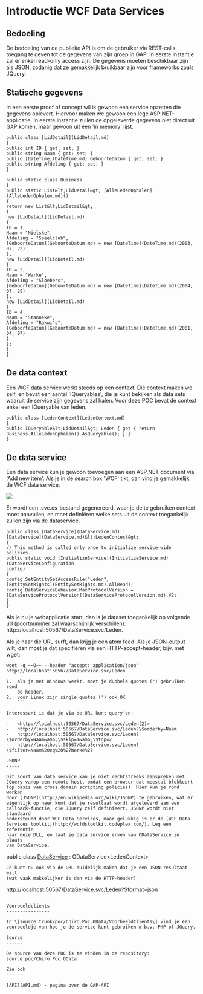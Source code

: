 Introductie WCF Data Services
=============================

Bedoeling
---------

De bedoeling van de publieke API is om de gebruiker via REST-calls
toegang te geven tot de gegevens van zijn groep in GAP. In eerste
instantie zal er enkel read-only access zijn. De gegevens moeten
beschikbaar zijn als JSON, zodanig dat ze gemakkelijk bruikbaar zijn
voor frameworks zoals JQuery.

Statische gegevens
------------------

In een eerste proof of concept wil ik gewoon een service opzetten die
gegevens oplevert. Hiervoor maken we gewoon een lege ASP.NET-applicatie.
In eerste instantie zullen de opgeleverde gegevens niet direct uit GAP
komen, maar gewoon uit een 'in memory' lijst.
```
public class [LidDetail](LidDetail.md)
{
public int ID { get; set; }
public string Naam { get; set; }
public [DateTime](DateTime.md) GeboorteDatum { get; set; }
public string Afdeling { get; set; }
}

public static class Business
{
public static List&lt;LidDetail&gt; [AlleLedenOphalen](AlleLedenOphalen.md)()
{
return new List&lt;LidDetail&gt;
{
new [LidDetail](LidDetail.md)
{
ID = 1,
Naam = "Nielske",
Afdeling = "Speelclub",
[GeboorteDatum](GeboorteDatum.md) = new [DateTime](DateTime.md)(2003, 07, 22)
},
new [LidDetail](LidDetail.md)
{
ID = 2,
Naam = "Warke",
Afdeling = "Sloebers",
[GeboorteDatum](GeboorteDatum.md) = new [DateTime](DateTime.md)(2004, 07, 29)
},
new [LidDetail](LidDetail.md)
{
ID = 4,
Naam = "Stanneke",
Afdeling = "Rakwi's",
[GeboorteDatum](GeboorteDatum.md) = new [DateTime](DateTime.md)(2001, 04, 07)
}
};
}
}
```

De data context
---------------

Een WCF data service werkt steeds op een context. Die context maken we
zelf, en bevat een aantal 'IQueryables', die je kunt bekijken als data
sets waaruit de service zijn gegevens zal halen. Voor deze POC bevat de
context enkel een IQueryable van leden.
```
public class [LedenContext](LedenContext.md)
{
public IQueryable&lt;LidDetail&gt; Leden { get { return
Business.AlleLedenOphalen().AsQueryable(); } }
}
```

De data service
---------------

Een data service kun je gewoon toevoegen aan een ASP.NET document via
'Add new item'. Als je in de search box 'WCF' tikt, dan vind je
gemakkelijk de WCF data service.

![](24.png)

Er wordt een .svc.cs-bestand gegenereerd, waar je de te gebruiken
context moet aanvullen, en moet definiëren welke sets uit de context
toegankelijk zullen zijn via de dataservice.
```
public class [DataService](DataService.md) :
[DataService](DataService.md)&lt;LedenContext&gt;
{
// This method is called only once to initialize service-wide policies.
public static void [InitializeService](InitializeService.md)(DataServiceConfiguration
config)
{
config.SetEntitySetAccessRule("Leden",
[EntitySetRights](EntitySetRights.md).AllRead);
config.DataServiceBehavior.MaxProtocolVersion =
[DataServiceProtocolVersion](DataServiceProtocolVersion.md).V2;
}
}
```

Als je nu je webapplicatie start, dan is je dataset toegankelijk op
volgende url (poortnummer zal waarschijnlijk verschillen):
http://localhost:50567/DataService.svc/Leden.

Als je naar die URL surft, dan krijg je een atom feed. Als je
JSON-output wilt, dan moet je dat specifiëren via een
HTTP-accept-header, bijv. met wget:

```
wget -q ~~O~~ --header "accept: application/json"
http://localhost:50567/DataService.svc/Leden

1.  als je met Windows werkt, moet je dubbele quotes (") gebruiken rond
    de header.
2.  voor Linux zijn single quotes (') ook OK
    ```

Interessant is dat je via de URL kunt query'en:

-   <http://localhost:50567/DataService.svc/Leden(2)>
-   http://localhost:50567/DataService.svc/Leden?\$orderby=Naam
-   http://localhost:50567/DataService.svc/Leden?\$orderby=Naam&amp;\$skip=1&amp;\$top=2
-   http://localhost:50567/DataService.svc/Leden?\$filter=Naam%20eq%20%27Warke%27

JSONP
-----

Dit soort van data service kan je niet rechtstreeks aanspreken met
JQuery vanop een remote host, omdat een browser dat meestal blokkeert
(op basis van cross domain scripting policies). Hier kun je rond werken
door [JSONP](http://en.wikipedia.org/wiki/JSONP) te gebruiken, wat er
eigenlijk op neer komt dat je resultaat wordt afgeleverd aan een
callback-functie, die JQuery zelf definieert. JSONP wordt niet standaard
ondersteund door WCF Data Services, maar gelukkig is er de [WCF Data
Services toolkit](http://wcfdstoolkit.codeplex.com/). Leg een referentie
naar deze DLL, en laat je data service erven van ODataService in plaats
van DataService.
```
public class [DataService](DataService.md) : ODataService&lt;LedenContext&gt;
```
Je kunt nu ook via de URL duidelijk maken dat je een JSON-resultaat wilt
(wat vaak makkelijker is dan via de HTTP-header)
```
http://localhost:50567/DataService.svc/Leden?\$format=json
```

Voorbeeldclients
----------------

In \[source:trunk/poc/Chiro.Poc.OData/VoorbeeldClients\] vind je een
voorbeeldje van hoe je de service kunt gebruiken m.b.v. PHP of JQuery.

Source
------

De source van deze POC is te vinden in de repository:
source:poc/Chiro.Poc.OData

Zie ook
-------

[API](API.md) - pagina over de GAP-API
